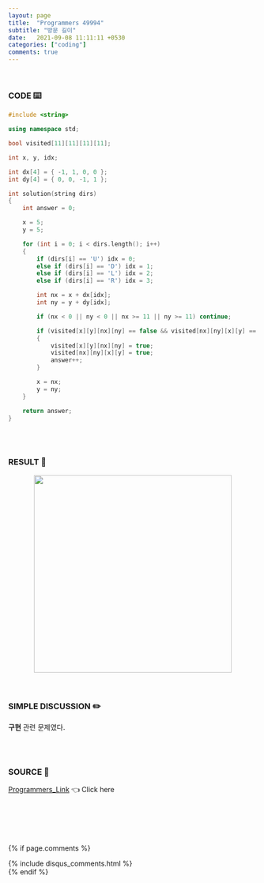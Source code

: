 ```yaml
---
layout: page
title:  "Programmers 49994"
subtitle: "방문 길이"
date:   2021-09-08 11:11:11 +0530
categories: ["coding"]
comments: true
---
```


<br>

### CODE ⌨️

```c++
#include <string>

using namespace std;

bool visited[11][11][11][11];

int x, y, idx;

int dx[4] = { -1, 1, 0, 0 };
int dy[4] = { 0, 0, -1, 1 };

int solution(string dirs)
{
	int answer = 0;

	x = 5;
	y = 5;

	for (int i = 0; i < dirs.length(); i++)
	{
		if (dirs[i] == 'U') idx = 0;
		else if (dirs[i] == 'D') idx = 1;
		else if (dirs[i] == 'L') idx = 2;
		else if (dirs[i] == 'R') idx = 3;

		int nx = x + dx[idx];
		int ny = y + dy[idx];

		if (nx < 0 || ny < 0 || nx >= 11 || ny >= 11) continue;

		if (visited[x][y][nx][ny] == false && visited[nx][ny][x][y] == false)
		{
			visited[x][y][nx][ny] = true;
            visited[nx][ny][x][y] = true;
			answer++;
		}

		x = nx;
		y = ny;
	}

	return answer;
}
```  

<br>
<br>

### RESULT 💛

<img src="{{ '/assets/programmers/p49994r.jpg' }}" style="width: 400px; height: auto; margin-left: auto; margin-right: auto; display: block;">  

<br>
<br>

### SIMPLE DISCUSSION ✏️

**구현** 관련 문제였다.  

<br>
<br>

### SOURCE 💎

[Programmers_Link][link] 👈 Click here  

<br>
<br>
<br>
<br>

{% if page.comments %}
<div id="post-disqus" class="container">
{% include disqus_comments.html %}
</div>
{% endif %}

[link]: https://programmers.co.kr/learn/courses/30/lessons/49994